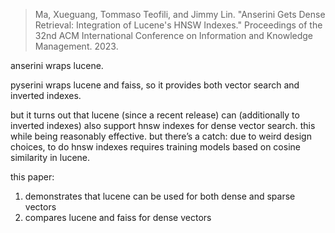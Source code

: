 > Ma, Xueguang, Tommaso Teofili, and Jimmy Lin. "Anserini Gets Dense Retrieval: Integration of Lucene's HNSW Indexes." Proceedings of the 32nd ACM International Conference on Information and Knowledge Management. 2023.

anserini wraps lucene.

pyserini wraps lucene and faiss, so it provides both vector search and inverted indexes.

but it turns out that lucene (since a recent release) can (additionally to inverted indexes) also support hnsw indexes for dense vector search. this while being reasonably effective. but there’s a catch: due to weird design choices, to do hnsw indexes requires training models based on cosine similarity in lucene.

this paper:

1. demonstrates that lucene can be used for both dense and sparse vectors
2. compares lucene and faiss for dense vectors
